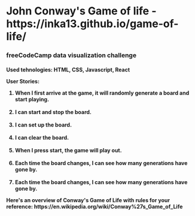 <h1>John Conway's Game of life - https://inka13.github.io/game-of-life/</h1>

<h3>freeCodeCamp data visualization challenge</h3>

<h4>Used tehnologies: HTML, CSS, Javascript, React

<p>User Stories:</p> 

<ol>

<li> When I first arrive at the game, it will randomly generate a board and start playing.</li>

<br>
<li> I can start and stop the board.
</li>
<br>
<li> I can set up the board.</li>
<br>
<li> I can clear the board.</li>

<br>
<li> When I press start, the game will play out.</li>
<br>
<li> Each time the board changes, I can see how many generations have gone by.</li>
<br>
<li> Each time the board changes, I can see how many generations have gone by.</li>



</ol>
<p> Here's an overview of Conway's Game of Life with rules for your reference: https://en.wikipedia.org/wiki/Conway%27s_Game_of_Life<p>
